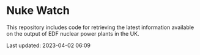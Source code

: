 # Nuke Watch

This repository includes code for retrieving the latest information available on the output of EDF nuclear power plants in the UK.

Last updated: 2023-04-02 06:09